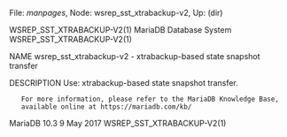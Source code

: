 File: *manpages*,  Node: wsrep_sst_xtrabackup-v2,  Up: (dir)

WSREP_SST_XTRABACKUP-V2(1)  MariaDB Database System WSREP_SST_XTRABACKUP-V2(1)



NAME
       wsrep_sst_xtrabackup-v2 - xtrabackup-based state snapshot transfer

DESCRIPTION
       Use: xtrabackup-based state snapshot transfer.

       For more information, please refer to the MariaDB Knowledge Base,
       available online at https://mariadb.com/kb/



MariaDB 10.3                      9 May 2017        WSREP_SST_XTRABACKUP-V2(1)
